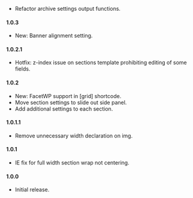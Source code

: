 * Refactor archive settings output functions.

#### 1.0.3
* New: Banner alignment setting.

#### 1.0.2.1
* Hotfix: z-index issue on sections template prohibiting editing of some fields.

#### 1.0.2
* New: FacetWP support in [grid] shortcode.
* Move section settings to slide out side panel.
* Add additional settings to each section.

#### 1.0.1.1
* Remove unnecessary width declaration on img.

#### 1.0.1
* IE fix for full width section wrap not centering.

#### 1.0.0
* Initial release.
